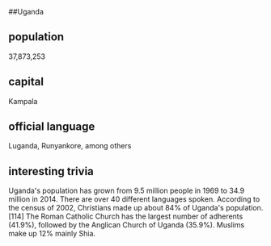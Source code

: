 
##Uganda
## population
37,873,253

## capital
Kampala
 
## official language
Luganda, Runyankore, among others

## interesting trivia
Uganda's population has grown from 9.5 million people in 1969 to 34.9 million in 2014. There are over 40 different languages spoken.
According to the census of 2002, Christians made up about 84% of Uganda's population.[114] The Roman Catholic Church
has the largest number of adherents (41.9%), followed by the Anglican Church of Uganda (35.9%). Muslims make up 12% mainly Shia. 


